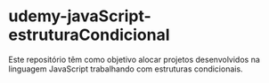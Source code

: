 # udemy-javaScript-estruturaCondicional
Este repositório têm como objetivo alocar projetos desenvolvidos na linguagem JavaScript trabalhando com estruturas condicionais.
